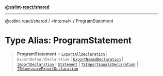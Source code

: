 [**@eslint-react/shared**](../../README.md)

***

[@eslint-react/shared](../../README.md) / [\<internal\>](../README.md) / ProgramStatement

# Type Alias: ProgramStatement

> **ProgramStatement** = [`ExportAllDeclaration`](../interfaces/ExportAllDeclaration.md) \| `ExportDefaultDeclaration` \| [`ExportNamedDeclaration`](ExportNamedDeclaration.md) \| [`ImportDeclaration`](../interfaces/ImportDeclaration.md) \| [`Statement`](Statement.md) \| [`TSImportEqualsDeclaration`](TSImportEqualsDeclaration.md) \| [`TSNamespaceExportDeclaration`](../interfaces/TSNamespaceExportDeclaration.md)

